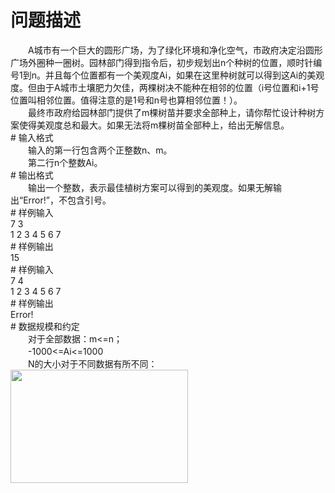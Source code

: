 <div id="pcont1" style="margin-top:20px; display:block;">

# 问题描述

<div class="pdcont">　　A城市有一个巨大的圆形广场，为了绿化环境和净化空气，市政府决定沿圆形广场外圈种一圈树。园林部门得到指令后，初步规划出n个种树的位置，顺时针编号1到n。并且每个位置都有一个美观度Ai，如果在这里种树就可以得到这Ai的美观度。但由于A城市土壤肥力欠佳，两棵树决不能种在相邻的位置（i号位置和i+1号位置叫相邻位置。值得注意的是1号和n号也算相邻位置！）。<br/>
　　最终市政府给园林部门提供了m棵树苗并要求全部种上，请你帮忙设计种树方案使得美观度总和最大。如果无法将m棵树苗全部种上，给出无解信息。</div>
# 输入格式

<div class="pdcont">　　输入的第一行包含两个正整数n、m。<br/>
　　第二行n个整数Ai。</div>
# 输出格式

<div class="pdcont">　　输出一个整数，表示最佳植树方案可以得到的美观度。如果无解输出“Error!”，不包含引号。</div>
# 样例输入

<div class="pddata">7 3<br/>
1 2 3 4 5 6 7</div>
# 样例输出

<div class="pddata">15</div>
# 样例输入

<div class="pddata">7 4<br/>
1 2 3 4 5 6 7</div>
# 样例输出

<div class="pddata">Error!</div>
# 数据规模和约定

<div class="pdcont">　　对于全部数据：m&lt;=n；<br/>
　　-1000&lt;=Ai&lt;=1000<br/>
　　N的大小对于不同数据有所不同：<br/>
<img width="284" height="181" src="source/tsinsen/A1249/img/aHR0cDovL3d3dy50c2luc2VuLmNvbS9SZXF1aXJlRmlsZS5kbz9maWQ9RkxuVDJyTjQ=.do"/></div>

</div>